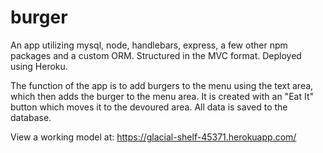 # burger

An app utilizing mysql, node, handlebars, express, a few other npm packages and a custom ORM. Structured in the MVC format. Deployed using Heroku. 

The function of the app is to add burgers to the menu using the text area, which then adds the burger to the menu area. It is created with an "Eat It" button which moves it to the devoured area. All data is saved to the database.

View a working model at: https://glacial-shelf-45371.herokuapp.com/
